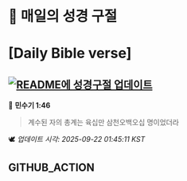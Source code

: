 # 🙏 매일의 성경 구절
# [Daily Bible verse]
## [![README에 성경구절 업데이트](https://github.com/DONGSUKA/first_test/actions/workflows/update-readme-bible.yml/badge.svg)](https://github.com/DONGSUKA/first_test/actions/workflows/update-readme-bible.yml)
<!-- START_BIBLE_VERSE -->
📖 **민수기 1:46**
> 계수된 자의 총계는 육십만 삼천오백오십 명이었더라

🕊️ _업데이트 시각: 2025-09-22 01:45:11 KST_
  <!-- END_BIBLE_VERSE -->
## GITHUB_ACTION
